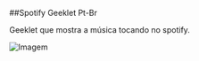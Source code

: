 ##Spotify Geeklet Pt-Br

Geeklet que mostra a música tocando no spotify.

![Imagem](http://i.imgur.com/4ClRu3G.png)